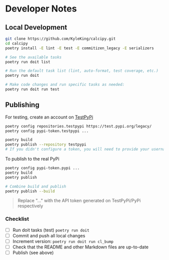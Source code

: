 # Developer Notes

## Local Development

```sh
git clone https://github.com/KyleKing/calcipy.git
cd calcipy
poetry install -E lint -E test -E commitizen_legacy -E serializers

# See the available tasks
poetry run doit list

# Run the default task list (lint, auto-format, test coverage, etc.)
poetry run doit

# Make code changes and run specific tasks as needed:
poetry run doit run test
```

## Publishing

For testing, create an account on [TestPyPi](https://test.pypi.org/legacy/)

```sh
poetry config repositories.testpypi https://test.pypi.org/legacy/
poetry config pypi-token.testpypi ...

poetry build
poetry publish --repository testpypi
# If you didn't configure a token, you will need to provide your username and password to publish
```

To publish to the real PyPi

```sh
poetry config pypi-token.pypi ...
poetry build
poetry publish

# Combine build and publish
poetry publish --build
```

> Replace "..." with the API token generated on TestPyPi/PyPi respectively

### Checklist

- [ ] Run doit tasks (test) `poetry run doit`
- [ ] Commit and push all local changes
- [ ] Increment version: `poetry run doit run cl_bump`
- [ ] Check that the README and other Markdown files are up-to-date
- [ ] Publish (see above)
